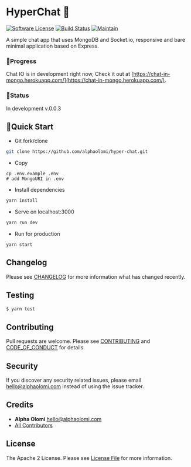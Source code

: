 # HyperChat 💬

[![Software License][ico-license]](LICENSE.md)
[![Build Status][ico-travis]][link-travis]
[![Maintain ][ico-maintain]][link-repo]

A simple chat app that uses MongoDB and Socket.io, responsive and bare minimal application based on Express.

### 🚧Progress

Chat IO is in development right now, Check it out at [https://chat-in-mongo.herokuapp.com/](https://chat-in-mongo.herokuapp.com/).

### 🏁Status

In development v.0.0.3

## 🚀Quick Start

- Git fork/clone

```bash
git clone https://github.com/alphaolomi/hyper-chat.git
```

- Copy

```
cp .env.example .env
# add MongoURI in .env
```

- Install dependencies

```bash
yarn install
```

- Serve on localhost:3000

```bash
yarn run dev
```

- Run for production

```
yarn start
```

## Changelog

Please see [CHANGELOG](CHANGELOG.md) for more information what has changed recently.

## Testing

```bash
$ yarn test
```

## Contributing

Pull requests are welcome. Please see [CONTRIBUTING](./.github/CONTRIBUTING.md) and [CODE_OF_CONDUCT](./.github/CODE_OF_CONDUCT.md) for details.

## Security

If you discover any security related issues, please email [hello@alphaolomi.com](mailto:hello@alphaolomi.com) instead of using the issue tracker.

## Credits

- **Alpha Olomi** [hello@alphaolomi.com](hello@alphaolomi.com)
- [All Contributors][link-contributors]

## License

The Apache 2 License. Please see [License File](LICENSE) for more information.

[ico-license]: https://img.shields.io/badge/license-Apache2-brightgreen.svg?style=flat-square
[ico-travis]: https://img.shields.io/travis/alphaolomi/todo-in-vue/master.svg?style=flat-square
[ico-maintain]: https://img.shields.io/badge/Maintained%3F-yes-green.svg?style=flat-square
[link-travis]: https://travis-ci.org/alphaolomi/wazo
[link-repo]: https://github.com/alphaolomi/forum
[link-author]: https://github.com/alphaolomi
[link-contributors]: ../../contributors
